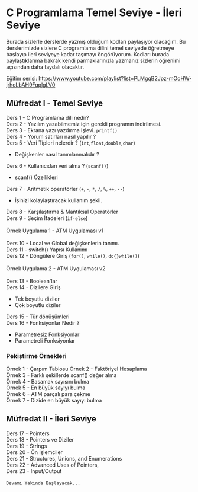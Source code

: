 # C Programlama Temel Seviye - İleri Seviye

Burada sizlerle derslerde yazmış olduğum kodları paylaşıyor olacağım. Bu derslerimizde sizlere C programlama dilini temel seviyede öğretmeye başlayıp ileri seviyeye kadar taşımayı öngörüyorum. Kodları burada paylaştıklarıma bakrak kendi parmaklarınızla yazmanız sizlerin öğrenimi açısından daha faydalı olacaktır. 

Eğitim serisi: https://www.youtube.com/playlist?list=PLMgqB2Jpz-mOoHW-jrhoLbAH9FgplgLV0

## Müfredat I - Temel Seviye

Ders 1 - C Programlama dili nedir? <br/>
Ders 2 - Yazılım yazabilmemiz için gerekli programın indirilmesi. <br/> 
Ders 3 - Ekrana yazı yazdırma işlevi. `printf()`<br/>
Ders 4 - Yorum satırları nasıl yapılır ?<br/>
Ders 5 - Veri Tipleri nelerdir ? (`int`,`float`,`double`,`char`)<br/>
- Değişkenler nasıl tanımlanmalıdır ? <br/>

Ders 6 - Kullanıcıdan veri alma ? (`scanf()`)<br/>
- scanf() Özellikleri <br/>

Ders 7 - Aritmetik operatörler (`+`, `-`, `*`, `/`, `%`, `++`, `--`)	<br/>
- İşinizi kolaylaştıracak kullanım şekli.<br/>


Ders 8 - Karşılaştırma & Mantıksal Operatörler <br/>
Ders 9 - Seçim İfadeleri (`if-else`) 	<br/>
<br/>
Örnek Uygulama 1 - ATM Uygulaması v1<br/>
<br/>
Ders 10 - Local ve Global değişkenlerin tanımı. <br/>
Ders 11 - switch() Yapısı Kullanımı<br/>
Ders 12 - Döngülere Giriş (`for()`, `while()`, `do{}while()`)<br/>
<br/>
Örnek Uygulama 2 - ATM Uygulaması v2<br/>
<br/>
Ders 13 - Boolean'lar<br/>
Ders 14 - Dizilere Giriş<br/>
- Tek boyutlu diziler <br/>
- Çok boyutlu diziler <br/>

Ders 15 - Tür dönüşümleri<br/>
Ders 16 - Fonksiyonlar Nedir ?<br/>
- Parametresiz Fonksiyonlar<br/>
- Parametreli Fonksiyonlar<br/>

### Pekiştirme Örnekleri
Örnek 1 - Çarpım Tablosu
Örnek 2 - Faktöriyel Hesaplama<br/>
Örnek 3 - Farklı şekillerde scanf() değer alma<br/>
Örnek 4 - Basamak sayısını bulma<br/>
Örnek 5 - En büyük sayıyı bulma<br/>
Örnek 6 - ATM parçalı para çekme<br/>
Örnek 7 - Dizide en büyük sayıyı bulma<br/>

## Müfredat II - İleri Seviye

Ders 17 - Pointers<br/>
Ders 18 - Pointers ve Diziler<br/>
Ders 19 - Strings<br/>
Ders 20 - Ön İşlemciler	<br/>
Ders 21 - Structures, Unions, and Enumerations<br/>
Ders 22 - Advanced Uses of Pointers,	<br/>
Ders 23 - Input/Output<br/>
<br/>
`Devamı Yakında Başlayacak...`<br/>
